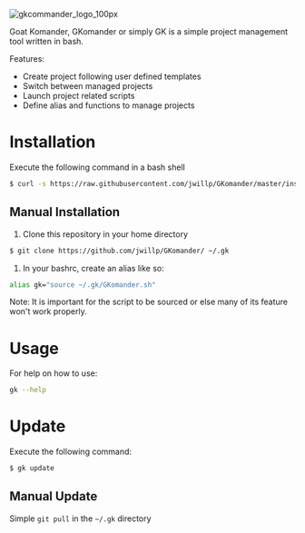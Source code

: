 
![gkcommander_logo_100px](https://user-images.githubusercontent.com/5913483/29254169-68c9ced8-805d-11e7-8572-76277c27f10a.png)

Goat Komander, GKomander or simply GK is a simple project management tool 
written in bash.

Features:
- Create project following user defined templates
- Switch between managed projects
- Launch project related scripts
- Define alias and functions to manage projects

# Installation
Execute the following command in a bash shell

```bash
$ curl -s https://raw.githubusercontent.com/jwillp/GKomander/master/install.md | bash
```

## Manual Installation
1. Clone this repository in your home directory

```bash
$ git clone https://github.com/jwillp/GKomander/ ~/.gk
```

1. In your bashrc, create an alias like so:

```bash
alias gk="source ~/.gk/GKomander.sh"
```

Note: It is important for the script to be sourced or else many of its feature won't
work properly.


# Usage
For help on how to use:

```bash
gk --help
```

# Update
Execute the following command:

```bash
$ gk update
```

## Manual Update
Simple ```git pull``` in the ```~/.gk``` directory
